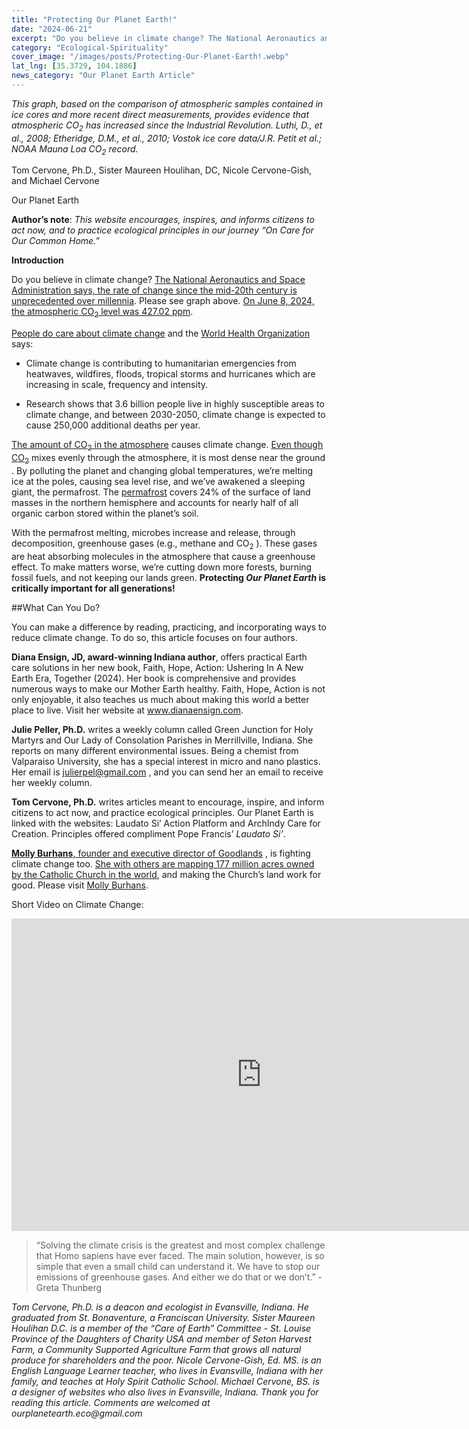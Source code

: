 ```yaml
---
title: "Protecting Our Planet Earth!"
date: "2024-06-21"
excerpt: "Do you believe in climate change? The National Aeronautics and Space Administration says, the rate of change since the mid-20th century is unprecedented over millennia. Please see graph above. On June 8, 2024, the atmospheric CO 2 level was 427.02 ppm."
category: "Ecological-Spirituality"
cover_image: "/images/posts/Protecting-Our-Planet-Earth!.webp"
lat_lng: [35.3729, 104.1886]
news_category: "Our Planet Earth Article"
---
```


_This graph, based on the comparison of atmospheric samples contained in ice cores and more recent direct
measurements, provides evidence that atmospheric CO<sub>2</sub> has increased since the Industrial Revolution. Luthi, D.,
et al., 2008; Etheridge, D.M., et al., 2010; Vostok ice core data/J.R. Petit et al.; NOAA Mauna Loa CO<sub>2</sub> record._

Tom Cervone, Ph.D., Sister Maureen Houlihan, DC, Nicole Cervone-Gish, and Michael Cervone

Our Planet Earth

**Author’s note**: _This website encourages, inspires, and informs citizens to act now, and to practice ecological
principles in our journey “On Care for Our Common Home.”_

**Introduction**

Do you believe in climate change? [The National Aeronautics and Space Administration says, the rate of change
since the mid-20th century is unprecedented over millennia](https://science.nasa.gov/climate-change/evidence/). Please see graph above. [On June 8, 2024, the atmospheric CO<sub>2</sub> level was 427.02 ppm](https://www.co2.earth/daily-co2).

[People do care about climate change](https://ourworldindata.org/climate-change-support) and the [World Health Organization](https://www.who.int/news-room/fact-sheets/detail/climate-change-and-health) says:

- Climate change is contributing to humanitarian emergencies from heatwaves, wildfires, floods, tropical
  storms and hurricanes which are increasing in scale, frequency and intensity.

- Research shows that 3.6 billion people live in highly susceptible areas to climate change, and between
  2030-2050, climate change is expected to cause 250,000 additional deaths per year.

[The amount of CO<sub>2</sub> in the atmosphere](https://www.climate.gov/news-features/understanding-climate/climate-change-atmospheric-carbon-dioxide) causes climate change. [Even though CO<sub>2</sub>](https://climate.mit.edu/ask-mit/there-place-atmosphere-where-carbon-dioxide-concentrated-and-if-so-can-we-remove-it) mixes evenly through the
atmosphere, it is most dense near the ground . By polluting the planet and changing global temperatures, we’re
melting ice at the poles, causing sea level rise, and we’ve awakened a sleeping giant, the permafrost. The
[permafrost](https://www.thearcticinstitute.org/permafrost-thaw-warming-world-arctic-institute-permafrost-series-fall-winter-2020/) covers 24% of the surface of land masses in the northern hemisphere and accounts for nearly half of
all organic carbon stored within the planet’s soil.

With the permafrost melting, microbes increase and release, through decomposition, greenhouse gases (e.g.,
methane and CO<sub>2</sub> ). These gases are heat absorbing molecules in the atmosphere that cause a greenhouse effect.
To make matters worse, we’re cutting down more forests, burning fossil fuels, and not keeping our lands green.
**Protecting _Our Planet Earth_ is critically important for all generations!**

##What Can You Do?

You can make a difference by reading, practicing, and incorporating ways to reduce climate change. To do so,
this article focuses on four authors.

**Diana Ensign, JD, award-winning Indiana author**, offers practical Earth care solutions in her new book,
Faith, Hope, Action: Ushering In A New Earth Era, Together (2024). Her book is comprehensive and provides
numerous ways to make our Mother Earth healthy. Faith, Hope, Action is not only enjoyable, it also teaches us
much about making this world a better place to live. Visit her website at www.dianaensign.com.

**Julie Peller, Ph.D.** writes a weekly column called Green Junction for Holy Martyrs and Our Lady of
Consolation Parishes in Merrillville, Indiana. She reports on many different environmental issues. Being a
chemist from Valparaiso University, she has a special interest in micro and nano plastics. Her email is
julierpel@gmail.com , and you can send her an email to receive her weekly column.

**Tom Cervone, Ph.D.** writes articles meant to encourage, inspire, and inform
citizens to act now, and practice ecological principles. Our Planet Earth is linked with the websites: Laudato Si’
Action Platform and ArchIndy Care for Creation. Principles offered compliment Pope Francis’ _Laudato Si’_.

[**Molly Burhans**, founder and executive director of Goodlands](https://good-lands.org/) , is fighting climate change too. [She with others are mapping 177 million acres owned by the Catholic Church in the world](https://www.technologyreview.com/2023/06/22/1074262/cartographer-fights-climate-change), and making the Church’s land work for good. Please visit [Molly Burhans](https://www.youtube.com/watch?v=6HSHo6DZgYk).

Short Video on Climate Change:

<iframe width="800" height="500" src="https://www.youtube.com/embed/WXvlP9Zyxss?si=uPLJAPweNAeFIoJD" title="YouTube video player" frameborder="0" allow="accelerometer; autoplay; clipboard-write; encrypted-media; gyroscope; picture-in-picture; web-share" referrerpolicy="strict-origin-when-cross-origin" allowfullscreen></iframe>

> “Solving the climate crisis is the greatest and most complex challenge that Homo sapiens have ever
> faced. The main solution, however, is so simple that even a small child can understand it. We have to stop our
> emissions of greenhouse gases. And either we do that or we don’t.” - Greta Thunberg

_Tom Cervone, Ph.D. is a deacon and ecologist in Evansville, Indiana. He graduated from St. Bonaventure, a
Franciscan University. Sister Maureen Houlihan D.C. is a member of the “Care of Earth” Committee - St.
Louise Province of the Daughters of Charity USA and member of Seton Harvest Farm, a Community Supported
Agriculture Farm that grows all natural produce for shareholders and the poor. Nicole Cervone-Gish, Ed. MS.
is an English Language Learner teacher, who lives in Evansville, Indiana with her family, and teaches at Holy
Spirit Catholic School. Michael Cervone, BS. is a designer of websites who also lives in Evansville, Indiana.
Thank you for reading this article. Comments are welcomed at ourplanetearth.eco@gmail.com_
